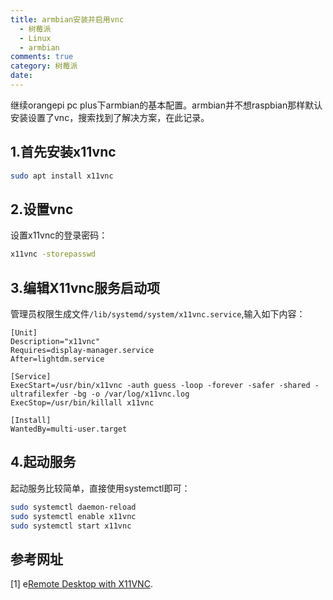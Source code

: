 ```yaml
---
title: armbian安装并启用vnc
  - 树莓派
  - Linux
  - armbian
comments: true
category: 树莓派
date: 
---
```


继续orangepi pc plus下armbian的基本配置。armbian并不想raspbian那样默认安装设置了vnc，搜索找到了解决方案，在此记录。

## 1.首先安装x11vnc

```bash
sudo apt install x11vnc
```

## 2.设置vnc

设置x11vnc的登录密码：

```bash
x11vnc -storepasswd
```

## 3.编辑X11vnc服务启动项

管理员权限生成文件`/lib/systemd/system/x11vnc.service`,输入如下内容：

```
[Unit]
Description="x11vnc"
Requires=display-manager.service
After=lightdm.service

[Service]
ExecStart=/usr/bin/x11vnc -auth guess -loop -forever -safer -shared -ultrafilexfer -bg -o /var/log/x11vnc.log
ExecStop=/usr/bin/killall x11vnc

[Install]
WantedBy=multi-user.target
```

## 4.起动服务

起动服务比较简单，直接使用systemctl即可：

```bash
sudo systemctl daemon-reload
sudo systemctl enable x11vnc
sudo systemctl start x11vnc
```

## 参考网址

[1] e<a href="https://forum.armbian.com/topic/10330-remote-desktop-with-x11vnc/" target="_blank">Remote Desktop with X11VNC</a>.

